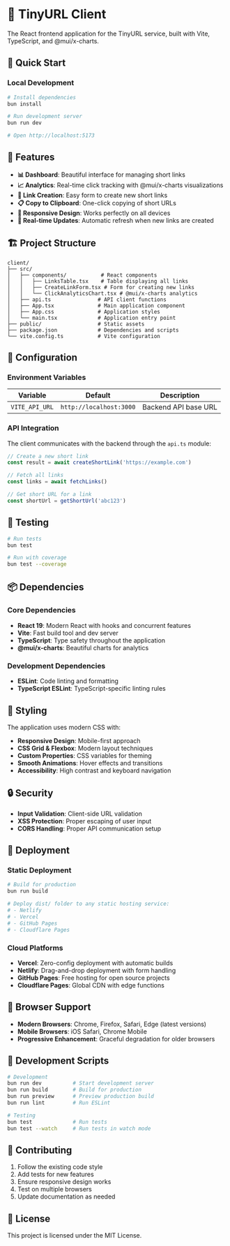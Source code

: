# 🔗 TinyURL Client

The React frontend application for the TinyURL service, built with Vite, TypeScript, and @mui/x-charts.

## 🚀 Quick Start

### Local Development

```bash
# Install dependencies
bun install

# Run development server
bun run dev

# Open http://localhost:5173
```

## 🎨 Features

- **📊 Dashboard**: Beautiful interface for managing short links
- **📈 Analytics**: Real-time click tracking with @mui/x-charts visualizations
- **🔗 Link Creation**: Easy form to create new short links
- **📋 Copy to Clipboard**: One-click copying of short URLs
- **📱 Responsive Design**: Works perfectly on all devices
- **🔄 Real-time Updates**: Automatic refresh when new links are created

## 🏗️ Project Structure

```
client/
├── src/
│   ├── components/           # React components
│   │   ├── LinksTable.tsx    # Table displaying all links
│   │   ├── CreateLinkForm.tsx # Form for creating new links
│   │   └── ClickAnalyticsChart.tsx # @mui/x-charts analytics
│   ├── api.ts               # API client functions
│   ├── App.tsx              # Main application component
│   ├── App.css              # Application styles
│   └── main.tsx             # Application entry point
├── public/                  # Static assets
├── package.json             # Dependencies and scripts
└── vite.config.ts           # Vite configuration
```

## 🔧 Configuration

### Environment Variables

| Variable       | Default                 | Description          |
| -------------- | ----------------------- | -------------------- |
| `VITE_API_URL` | `http://localhost:3000` | Backend API base URL |

### API Integration

The client communicates with the backend through the `api.ts` module:

```typescript
// Create a new short link
const result = await createShortLink('https://example.com')

// Fetch all links
const links = await fetchLinks()

// Get short URL for a link
const shortUrl = getShortUrl('abc123')
```

## 🧪 Testing

```bash
# Run tests
bun test

# Run with coverage
bun test --coverage
```

## 📦 Dependencies

### Core Dependencies

- **React 19**: Modern React with hooks and concurrent features
- **Vite**: Fast build tool and dev server
- **TypeScript**: Type safety throughout the application
- **@mui/x-charts**: Beautiful charts for analytics

### Development Dependencies

- **ESLint**: Code linting and formatting
- **TypeScript ESLint**: TypeScript-specific linting rules

## 🎨 Styling

The application uses modern CSS with:

- **Responsive Design**: Mobile-first approach
- **CSS Grid & Flexbox**: Modern layout techniques
- **Custom Properties**: CSS variables for theming
- **Smooth Animations**: Hover effects and transitions
- **Accessibility**: High contrast and keyboard navigation

## 🔒 Security

- **Input Validation**: Client-side URL validation
- **XSS Protection**: Proper escaping of user input
- **CORS Handling**: Proper API communication setup

## 🚀 Deployment

### Static Deployment

```bash
# Build for production
bun run build

# Deploy dist/ folder to any static hosting service:
# - Netlify
# - Vercel
# - GitHub Pages
# - Cloudflare Pages
```

### Cloud Platforms

- **Vercel**: Zero-config deployment with automatic builds
- **Netlify**: Drag-and-drop deployment with form handling
- **GitHub Pages**: Free hosting for open source projects
- **Cloudflare Pages**: Global CDN with edge functions

## 📱 Browser Support

- **Modern Browsers**: Chrome, Firefox, Safari, Edge (latest versions)
- **Mobile Browsers**: iOS Safari, Chrome Mobile
- **Progressive Enhancement**: Graceful degradation for older browsers

## 🔧 Development Scripts

```bash
# Development
bun run dev          # Start development server
bun run build        # Build for production
bun run preview      # Preview production build
bun run lint         # Run ESLint

# Testing
bun test             # Run tests
bun test --watch     # Run tests in watch mode
```

## 🤝 Contributing

1. Follow the existing code style
2. Add tests for new features
3. Ensure responsive design works
4. Test on multiple browsers
5. Update documentation as needed

## 📄 License

This project is licensed under the MIT License.
